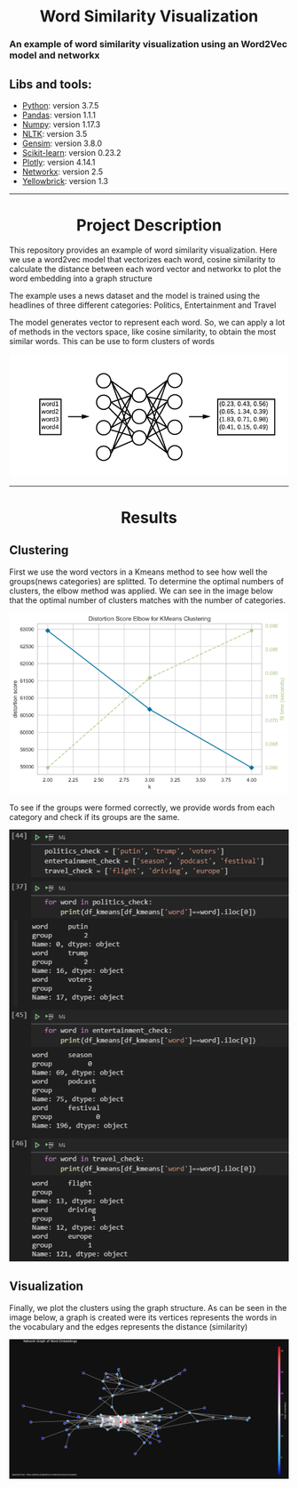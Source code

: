 # <h1 align="center">Word Similarity Visualization</h1>
### An example of <b>word similarity visualization</b> using an Word2Vec model and networkx

## Libs and tools:

- [Python](https://www.python.org/): version 3.7.5
- [Pandas](https://pandas.pydata.org/): version 1.1.1
- [Numpy](https://numpy.org/): version 1.17.3
- [NLTK](https://www.nltk.org/): version 3.5
- [Gensim](https://radimrehurek.com/gensim/): version 3.8.0
- [Scikit-learn](https://scikit-learn.org/stable/): version 0.23.2
- [Plotly](https://plotly.com/): version 4.14.1
- [Networkx](https://networkx.org/): version 2.5
- [Yellowbrick](https://www.scikit-yb.org/en/latest/index.html): version 1.3


---
<h1 align="center">Project Description</h1>

<p>This repository provides an example of word similarity visualization. Here we use a word2vec model that vectorizes each word, cosine similarity to calculate the distance between each word vector and networkx to plot the word embedding into a graph structure</p>

<p>The example uses a news dataset and the model is trained using the headlines of three different categories: Politics, Entertainment and Travel</p>

<p>The model generates vector to represent each word. So, we can apply a lot of methods in the vectors space, like cosine similarity, to obtain the most similar words. This can be use to form clusters of words</p>

![alt text](https://github.com/AlexandreH13/word_similarity_visualization/blob/main/imgs/word2vec.png?raw=true)


---
<h1 align="center">Results</h1>

<p><h2>Clustering</h2></p>
<p>First we use the word vectors in a Kmeans method to see how well the groups(news categories) are splitted. To determine the optimal numbers of clusters, the elbow method was applied. We can see in the image below that the optimal number of clusters matches with the number of categories.</p>

![alt text](https://github.com/AlexandreH13/word_similarity_visualization/blob/main/imgs/elbow_method.png?raw=true)

<p>To see if the groups were formed correctly, we provide words from each category and check if its groups are the same.</p>

![alt text](https://github.com/AlexandreH13/word_similarity_visualization/blob/main/imgs/word_groups.png?raw=true)

<p><h2>Visualization</h2></p>
<p>Finally, we plot the clusters using the graph structure. As can be seen in the image below, a graph is created were its vertices represents the words in the vocabulary and the edges represents the distance (similarity)</p>

![alt text](https://github.com/AlexandreH13/word_similarity_visualization/blob/main/imgs/newplot.png?raw=true)